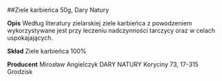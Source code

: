 ##Ziele karbieńca 50g, Dary Natury

**Opis** Według literatury zielarskiej ziele karbieńca z powodzeniem wykorzystywane jest przy leczeniu nadczynności tarczycy oraz w celach uspokajających.

**Skład** Ziele karbieńca 100%

**Producent** Mirosław Angielczyk DARY NATURY
Koryciny 73, 17-315 Grodzisk